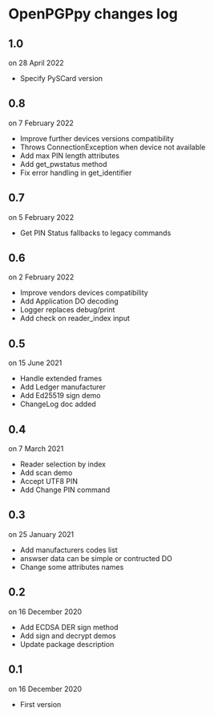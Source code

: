 
# OpenPGPpy changes log


## 1.0

on 28 April 2022

* Specify PySCard version

## 0.8

on 7 February 2022

* Improve further devices versions compatibility
* Throws ConnectionException when device not available
* Add max PIN length attributes
* Add get_pwstatus method
* Fix error handling in get_identifier

## 0.7

on 5 February 2022

* Get PIN Status fallbacks to legacy commands

## 0.6

on 2 February 2022

* Improve vendors devices compatibility
* Add Application DO decoding
* Logger replaces debug/print
* Add check on reader_index input

## 0.5

on 15 June 2021

* Handle extended frames
* Add Ledger manufacturer
* Add Ed25519 sign demo
* ChangeLog doc added

## 0.4

on 7 March 2021

* Reader selection by index
* Add scan demo
* Accept UTF8 PIN
* Add Change PIN command

## 0.3

on 25 January 2021

* Add manufacturers codes list
* answser data can be simple or contructed DO
* Change some attributes names

## 0.2

on 16 December 2020

* Add ECDSA DER sign method
* Add sign and decrypt demos
* Update package description


## 0.1

on 16 December 2020

* First version